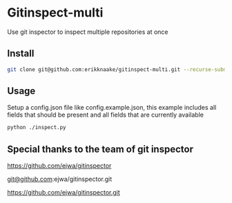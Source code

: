 # Gitinspect-multi

Use git inspector to inspect multiple repositories at once

## Install

```bash
git clone git@github.com:erikknaake/gitinspect-multi.git --recurse-submodules
```

## Usage

Setup a config.json file like config.example.json, this example includes all fields that should be present and all fields that are currently available

```bash
python ./inspect.py
```

## Special thanks to the team of git inspector

https://github.com/ejwa/gitinspector

git@github.com:ejwa/gitinspector.git

https://github.com/ejwa/gitinspector.git
